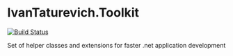 # IvanTaturevich.Toolkit
[![Build Status](https://travis-ci.org/Taturevich/IvanTaturevich.Toolkit.svg?branch=develop)](https://travis-ci.org/Taturevich/IvanTaturevich.Toolkit)

Set of helper classes and extensions for faster .net application development
